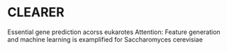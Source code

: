 # CLEARER
Essential gene prediction acorss eukarotes
Attention: Feature generation and machine learning is examplified for Saccharomyces cerevisiae
